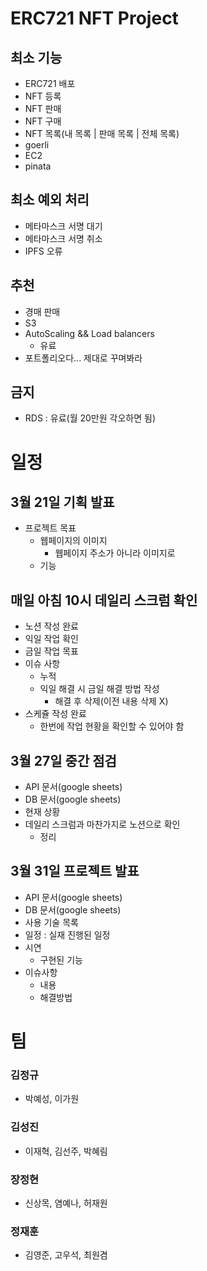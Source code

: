 # ERC721 NFT Project

## 최소 기능

- ERC721 배포
- NFT 등록
- NFT 판매
- NFT 구매
- NFT 목록(내 목록 | 판매 목록 | 전체 목록)
- goerli
- EC2
- pinata

## 최소 예외 처리

- 메타마스크 서명 대기
- 메타마스크 서명 취소
- IPFS 오류

## 추천

- 경매 판매
- S3
- AutoScaling && Load balancers
  - 유료
- 포트폴리오다... 제대로 꾸며봐라

## 금지

- RDS : 유료(월 20만원 각오하면 됨)

# 일정

## 3월 21일 기획 발표

- 프로젝트 목표
  - 웹페이지의 이미지
    - 웹페이지 주소가 아니라 이미지로
  - 기능

## 매일 아침 10시 데일리 스크럼 확인

- 노션 작성 완료
- 익일 작업 확인
- 금일 작업 목표
- 이슈 사항
  - 누적
  - 익일 해결 시 금일 해결 방법 작성
    - 해결 후 삭제(이전 내용 삭제 X)
- 스케쥴 작성 완료
  - 한번에 작업 현황을 확인할 수 있어야 함

## 3월 27일 중간 점검

- API 문서(google sheets)
- DB 문서(google sheets)
- 현재 상황
- 데일리 스크럼과 마찬가지로 노션으로 확인
  - 정리

## 3월 31일 프로젝트 발표

- API 문서(google sheets)
- DB 문서(google sheets)
- 사용 기술 목록
- 일정 : 실재 진행된 일정
- 시연
  - 구현된 기능
- 이슈사항
  - 내용
  - 해결방법

# 팀

### 김정규

- 박예성, 이가원

### 김성진

- 이재혁, 김선주, 박혜림

### 장정현

- 신상목, 염예나, 허재원

### 정재훈

- 김영준, 고우석, 최원겸
